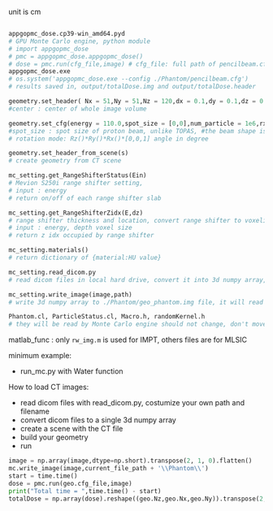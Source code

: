 unit is cm

``` python

appgopmc_dose.cp39-win_amd64.pyd
# GPU Monte Carlo engine, python module
# import appgopmc_dose
# pmc = appgopmc_dose.appgopmc_dose()
# dose = pmc.run(cfg_file,image) # cfg_file: full path of pencilbeam.cfg file, image: flatten 3d numpy array (placeholder,not used)
appgopmc_dose.exe
# os.system('appgopmc_dose.exe --config ./Phantom/pencilbeam.cfg')
# results saved in, output/totalDose.img and output/totalDose.header

geometry.set_header( Nx = 51,Ny = 51,Nz = 120,dx = 0.1,dy = 0.1,dz = 0.1,center = [0,0,0])
#center : center of whole image volume

geometry.set_cfg(energy = 110.0,spot_size = [0,0],num_particle = 1e6,rx = 0,ry = 0,rz = 0)
#spot_size : spot size of proton beam, unlike TOPAS, #the beam shape is square
# rotation mode: Rz()*Ry()*Rx()*[0,0,1] angle in degree

geometry.set_header_from_scene(s)
# create geometry from CT scene

mc_setting.get_RangeShifterStatus(Ein) 
# Mevion S250i range shifter setting, 
# input : energy
# return on/off of each range shifter slab

mc_setting.get_RangeShifterZidx(E,dz) 
# range shifter thickness and location, convert range shifter to voxelized 3d array
# input : energy, depth voxel size
# return z idx occupied by range shifter

mc_setting.materials()
# return dictionary of {material:HU value}

mc_setting.read_dicom.py
# read dicom files in local hard drive, convert it into 3d numpy array, saved in ./Phantom/*.npy file

mc_setting.write_image(image,path)
# write 3d numpy array to ./Phantom/geo_phantom.img file, it will read by Monte Carlo engine later

Phantom.cl, ParticleStatus.cl, Macro.h, randomKernel.h
# they will be read by Monte Carlo engine should not change, don't move to other folder

```
matlab_func : only `rw_img.m` is used for IMPT, others files are for MLSIC

minimum example:
- run_mc.py with Water function

How to load CT images:
- read dicom files with read_dicom.py, costumize your own path and filename
- convert dicom files to a single 3d numpy array
- create a scene with the CT file
- build your geometry
- run

```python
image = np.array(image,dtype=np.short).transpose(2, 1, 0).flatten()
mc.write_image(image,current_file_path + '\\Phantom\\')
start = time.time()
dose = pmc.run(geo.cfg_file,image)
print("Total time = ",time.time() - start)
totalDose = np.array(dose).reshape((geo.Nz,geo.Nx,geo.Ny)).transpose(2, 1, 0)
```

